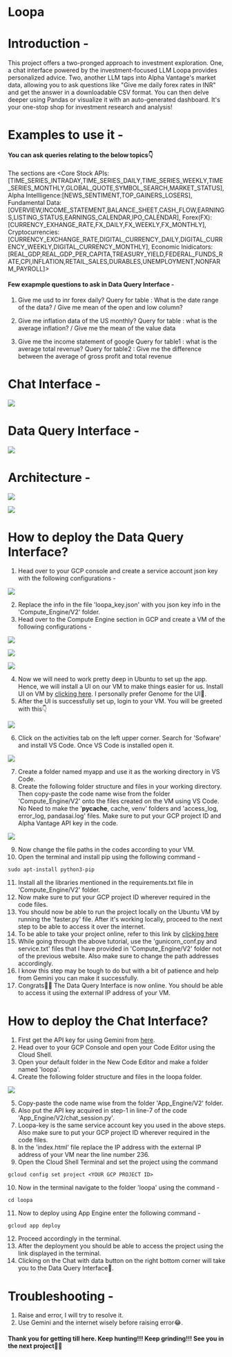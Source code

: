 # Loopa

# Introduction - 
This project offers a two-pronged approach to investment exploration. One, a chat interface powered by the investment-focused LLM Loopa provides personalized advice. Two, another LLM taps into Alpha Vantage's market data, allowing you to ask questions like "Give me daily forex rates in INR" and get the answer in a downloadable CSV format. You can then delve deeper using Pandas or visualize it with an auto-generated dashboard. It's your one-stop shop for investment research and analysis!

# Examples to use it - 
#### You can ask queries relating to the below topics👇
The sections are <Core Stock APIs:[TIME_SERIES_INTRADAY,TIME_SERIES_DAILY,TIME_SERIES_WEEKLY,TIME_SERIES_MONTHLY,GLOBAL_QUOTE,SYMBOL_SEARCH,MARKET_STATUS],
Alpha Intellligence:[NEWS_SENTIMENT,TOP_GAINERS_LOSERS],
Fundamental Data:[OVERVIEW,INCOME_STATEMENT,BALANCE_SHEET,CASH_FLOW,EARNINGS,LISTING_STATUS,EARNINGS_CALENDAR,IPO_CALENDAR],
Forex(FX):[CURRENCY_EXHANGE_RATE,FX_DAILY,FX_WEEKLY,FX_MONTHLY],
Cryptocurrencies:[CURRENCY_EXCHANGE_RATE,DIGITAL_CURRENCY_DAILY,DIGITAL_CURRENCY_WEEKLY,DIGITAL_CURRENCY_MONTHLY],
Economic Inidicators:[REAL_GDP,REAL_GDP_PER_CAPITA,TREASURY_YIELD,FEDERAL_FUNDS_RATE,CPI,INFLATION,RETAIL_SALES,DURABLES,UNEMPLOYMENT,NONFARM_PAYROLL]>

#### Few exapmple questions to ask in Data Query Interface - 
1. Give me usd to inr forex daily?
Query for table : What is the date range of the data? / Give me mean of the open and low column?

2. Give me inflation data of the US monthly?
 Query for table : what is the average inflation? / Give me the mean of the value data

3. Give me the income statement of google
 Query for table1 : what is the average total revenue?
 Query for table2 : Give me the difference between the average of gross profit and total revenue

# Chat Interface - 
![](Images/loopa-1.png)

# Data Query Interface - 
![](Images/loopa-2.png)

# Architecture - 
![](Images/archie-1.png)

![](Images/archie-2.png)

# How to deploy the Data Query Interface?
1. Head over to your GCP console and create a service account json key with the following configurations - 

![](Images/config-1.png)

2. Replace the info in the file 'loopa_key.json' with you json key info in the 'Compute_Engine/V2' folder.
3. Head over to the Compute Engine section in GCP and create a VM of the following configurations - 

![](Images/config-2.png)

![](Images/config-3.png)

![](Images/config-4.png)

4. Now we will need to work pretty deep in Ubuntu to set up the app. Hence, we will install a UI on our VM to make things easier for us. Install UI on VM by [clicking here](https://cloud.google.com/architecture/chrome-desktop-remote-on-compute-engine#gnome). I personally prefer Genome for the UI🫠.
5. After the UI is successfully set up, login to your VM. You will be greeted with this👇

![](Images/ui-1.png)

6. Click on the activities tab on the left upper corner. Search for 'Sofware' and install VS Code. Once VS Code is installed open it.

![](Images/vs-1.png)

7. Create a folder named myapp and use it as the working directory in VS Code.
8. Create the following folder structure and files in your working directory. Then copy-paste the code name wise from the folder 'Compute_Engine/V2' onto the files created on the VM using VS Code. No Need to make the '__pycache__, cache, venv' folders and 'access_log, error_log, pandasai.log' files. Make sure to put your GCP project ID and Alpha Vantage API key in the code. 

![](Images/folder-3.png)

9. Now change the file paths in the codes according to your VM.
10. Open the terminal and install pip using the following command - 
```
sudo apt-install python3-pip
```
11. Install all the libraries mentioned in the requirements.txt file in 'Compute_Engine/V2' folder.
12. Now make sure to put your GCP project ID wherever required in the code files.
13. You should now be able to run the project locally on the Ubuntu VM by running the 'faster.py' file. After it's working locally, proceed to the next step to be able to access it over the internet.
14. To be able to take your project online, refer to this link by [clicking here](https://www.slingacademy.com/article/deploying-fastapi-on-ubuntu-with-nginx-and-lets-encrypt/)
15. While going through the above tutorial, use the 'gunicorn_conf.py and service.txt' files that I have provided in 'Compute_Engine/V2' folder not of the previous website. Also make sure to change the path addresses accordingly.
16. I know this step may be tough to do but with a bit of patience and help from Gemini you can make it successfully.
17. Congrats🚀🚀 The Data Query Interface is now online. You should be able to access it using the external IP address of your VM.

# How to deploy the Chat Interface? 
1. First get the API key for using Gemini from [here](https://aistudio.google.com/app/apikey). 
2. Head over to your GCP Console and open your Code Editor using the Cloud Shell.
3. Open your default folder in the New Code Editor and make a folder named 'loopa'.
4. Create the following folder structure and files in the loopa folder. 

![](Images/ae-1.png)

5. Copy-paste the code name wise from the folder 'App_Engine/V2' folder.
6. Also put the API key acquired in step-1 in line-7 of the code 'App_Engine/V2/chat_session.py'. 
7. Loopa-key is the same service account key you used in the above steps. Also make sure to put your GCP project ID wherever required in the code files.
8. In the 'index.html' file replace the IP address with the external IP address of your VM near the line number 236.
9. Open the Cloud Shell Terminal and set the project using the command
```
gcloud config set project <YOUR GCP PROJECT ID>
```
10. Now in the terminal navigate to the folder 'loopa' using the command -
```
cd loopa
```
11. Now to deploy using App Engine enter the following command -
```
gcloud app deploy
```
12. Proceed accordingly in the terminal.
13. After the deployment you should be able to access the project using the link displayed in the terminal.
14. Clicking on the Chat with data button on the right bottom corner will take you to the Data Query Interface🫠.

# Troubleshooting - 
1. Raise and error, I will try to resolve it.
2. Use Gemini and the internet wisely before raising error😂.

#### Thank you for getting till here. Keep hunting!!! Keep grinding!!! See you in the next project🚀🚀













